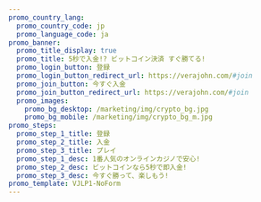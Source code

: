 ```yaml
---
promo_country_lang:
  promo_country_code: jp
  promo_language_code: ja
promo_banner:
  promo_title_display: true
  promo_title: 5秒で入金!? ビットコイン決済 すぐ勝てる!
  promo_login_button: 登録
  promo_login_button_redirect_url: https://verajohn.com/#join
  promo_join_button: 今すぐ入金
  promo_join_button_redirect_url: https://verajohn.com/#join
  promo_images:
    promo_bg_desktop: /marketing/img/crypto_bg.jpg
    promo_bg_mobile: /marketing/img/crypto_bg_m.jpg
promo_steps:
  promo_step_1_title: 登録
  promo_step_2_title: 入金
  promo_step_3_title: プレイ
  promo_step_1_desc: 1番人気のオンラインカジノで安心!
  promo_step_2_desc: ビットコインなら5秒で即入金!
  promo_step_3_desc: 今すぐ勝って、楽しもう!
promo_template: VJLP1-NoForm
---
```

<div></div>